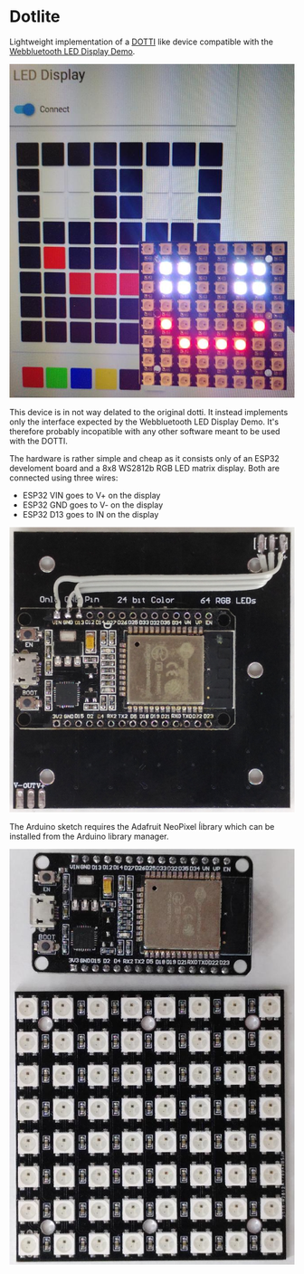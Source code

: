 # Dotlite

Lightweight implementation of a
[DOTTI](https://www.wittidesign.com/products/dotti-one) like device
compatible with the [Webbluetooth LED Display
Demo](https://github.com/WebBluetoothCG/demos/tree/gh-pages/bluetooth-led-display).

![dotlite in browser](browser.jpg)

This device is in not way delated to the original dotti. It instead
implements only the interface expected by the Webbluetooth LED Display
Demo. It's therefore probably incopatible with any other software meant
to be used with the DOTTI.

The hardware is rather simple and cheap as it consists only of an
ESP32 develoment board and a 8x8 WS2812b RGB LED matrix display. Both
are connected using three wires:

  * ESP32 VIN goes to V+ on the display
  * ESP32 GND goes to V- on the display
  * ESP32 D13 goes to IN on the display

![rear view](rear.jpg)

The Arduino sketch requires the Adafruit NeoPixel ĺibrary which can be
installed from the Arduino library manager.

![parts](parts.jpg)
